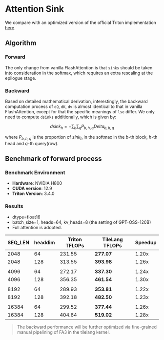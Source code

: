 # Attention Sink

We compare with an optimized version of the official Triton implementation [here](https://github.com/openai/gpt-oss/blob/main/gpt_oss/triton/attention.py).


## Algorithm
### Forward
The only change from vanilla FlashAttention is that `sinks` should be taken into consideration in the softmax, which requires an extra rescaling at the epilogue stage.

### Backward
Based on detailed mathematical derivation, interestingly, the backward computation process of `dQ`, `dK`, `dv` is almost identical to that in vanilla FlashAttention, except for that the specific meanings of `lse` differ. We only need to compute `dsinks` additionally, which is given by:

$$
dsink_h=-\sum_{b}\sum_{q}P_{b, h, q}Delta_{b, h, q}
$$

where $P_{b, h, q}$ is the proportion of $sink_h$ in the softmax in the $b$-th block, $h$-th head and $q$-th query(row).

## Benchmark of forward process

### Benchmark Environment
- **Hardware**: NVIDIA H800
- **CUDA version**: 12.9
- **Triton Version**: 3.4.0

### Results

- dtype=float16
- batch_size=1, heads=64, kv_heads=8 (the setting of GPT-OSS-120B)
- Full attention is adopted.

| SEQ_LEN | headdim | Triton TFLOPs | TileLang TFLOPs      | Speedup |
|---------|---------|---------------|----------------------|---------|
| 2048    |   64    | 231.55        | **277.07**           | 1.20x   |
| 2048    |  128    | 313.55        | **393.98**           | 1.26x   |
|         |         |               |                      |         |
| 4096    |   64    | 272.17        | **337.30**           | 1.24x   |
| 4096    |  128    | 356.35        | **461.54**           | 1.30x   |
|         |         |               |                      |         |
| 8192    |   64    | 289.93        | **353.81**           | 1.22x   |
| 8192    |  128    | 392.18        | **482.50**           | 1.23x   |
|         |         |               |                      |         |
| 16384   |   64    | 299.52        | **377.44**           | 1.26x   |
| 16384   |  128    | 404.64        | **519.02**           | 1.28x   |

> The backward performance will be further optimized via fine-grained manual pipelining of FA3 in the tilelang kernel.